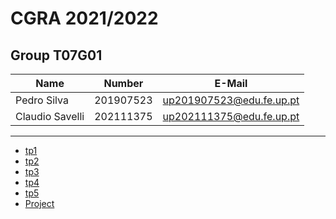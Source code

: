 # CGRA 2021/2022

## Group T07G01
| Name             | Number    | E-Mail             |
| ---------------- | --------- | ------------------ |
| Pedro Silva         | 201907523 | up201907523@edu.fe.up.pt                |
| Claudio Savelli         | 202111375 |up202111375@edu.fe.up.pt|

----

  - [tp1](tp1/README.md)
  - [tp2](tp2/README.md)
  - [tp3](tp3/README.md)
  - [tp4](tp4/README.md)
  - [tp5](tp5/README.md)
  - [Project](proj/README.md)
